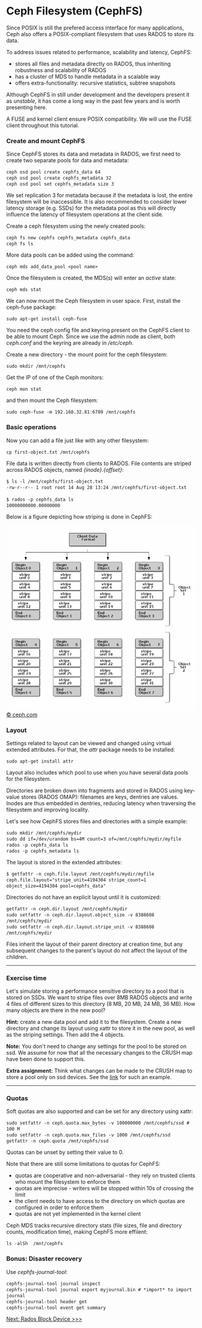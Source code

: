 Ceph Filesystem (CephFS)
========================

Since POSIX is still the prefered access interface for many applications, Ceph
also offers a POSIX-compliant filesystem that uses RADOS to store its data.

To address issues related to performance, scalability and latency, CephFS:

* stores all files and metadata directly on RADOS, thus inheriting robustness
  and scalability of RADOS
* has a cluster of MDS to handle metadata in a scalable way
* offers extra-functionality: recursive statistics, subtree snapshots

Although CephFS in still under development and the developers present it as
*unstable*, it has come a long way in the past few years and is worth
presenting here.

A FUSE and kernel client ensure POSIX compatibility. We will use the FUSE
client throughout this tutorial.

### Create and mount CephFS

Since CephFS stores its data and metadata in RADOS, we first need to create two
separate pools for data and metadata:

    ceph osd pool create cephfs_data 64
    ceph osd pool create cephfs_metadata 32
    ceph osd pool set cephfs_metadata size 3

We set replication 3 for metadata because if the metadata is lost, the entire
filesystem will be inaccessible. It is also recommended to consider lower
latency storage (e.g. SSDs) for the metadata pool as this will directly
influence the latency of filesystem operations at the client side.

Create a ceph filesystem using the newly created pools:

    ceph fs new cephfs cephfs_metadata cephfs_data
    ceph fs ls

More data pools can be added using the command:

    ceph mds add_data_pool <pool name>

Once the filesystem is created, the MDS(s) will enter an *active* state:

    ceph mds stat

We can now mount the Ceph filesystem in user space. First, install the ceph-fuse package:

    sudo apt-get install ceph-fuse

You need the ceph config file and keyring present on the CephFS client to be able to
mount Ceph. Since we use the admin node as client, both *ceph.conf* and the
keyring are already in */etc/ceph*.

Create a new directory - the mount point for the ceph filesystem:

    sudo mkdir /mnt/cephfs

Get the IP of one of the Ceph monitors:

    ceph mon stat

and then mount the Ceph filesystem:

    sudo ceph-fuse -m 192.168.32.81:6789 /mnt/cephfs

### Basic operations

Now you can add a file just like with any other filesystem:

    cp first-object.txt /mnt/cephfs

File data is written directly from clients to RADOS. File contents are striped
across RADOS objects, named *{inode}.{offset}*:

    $ ls -l /mnt/cephfs/first-object.txt
    -rw-r--r-- 1 root root 14 Aug 28 13:24 /mnt/cephfs/first-object.txt

    $ rados -p cephfs_data ls
    10000000000.00000000

Below is a figure depicting how striping is done in CephFS:

![Striping in Ceph](striping.png)
[&copy; ceph.com](http://ceph.com/docs/master/architecture/#data-striping)

### Layout

Settings related to layout can be viewed and changed using virtual extended attributes.
For that, the *attr* package needs to be installed:

    sudo apt-get install attr

Layout also includes which pool to use when you have several data pools for
the filesystem.

Directories are broken down into fragments and stored in RADOS using key-value
stores (RADOS OMAP): filenames are keys, dentries are values. Inodes are thus
embedded in dentries, reducing latency when traversing the filesystem and
improving locality.

Let's see how CephFS stores files and directories with a simple example:

    sudo mkdir /mnt/cephfs/mydir
    sudo dd if=/dev/urandom bs=4M count=3 of=/mnt/cephfs/mydir/myfile
    rados -p cephfs_data ls
    rados -p cephfs_metadata ls

The layout is stored in the extended attributes:

    $ getfattr -n ceph.file.layout /mnt/cephfs/mydir/myfile
    ceph.file.layout="stripe_unit=4194304 stripe_count=1 object_size=4194304 pool=cephfs_data"

Directories do not have an explicit layout until it is customized:

    getfattr -n ceph.dir.layout /mnt/cephfs/mydir
    sudo setfattr -n ceph.dir.layout.object_size -v 8388608 /mnt/cephfs/mydir
    sudo setfattr -n ceph.dir.layout.stripe_unit -v 8388608 /mnt/cephfs/mydir

Files inherit the layout of their parent directory at creation time, but any
subsequent changes to the parent's layout do not affect the layout of the
children. 

-----------------------------------------------

### Exercise time

Let's simulate storing a performance sensitive directory to a pool that is
stored on SSDs. We want to stripe files over 8MB RADOS objects and write 4 files 
of different sizes to this directory (8 MB, 20 MB, 24 MB, 36 MB). How many
objects are there in the new pool?

**Hint:** create a new data pool and add it to the filesystem. Create a new
directory and change its layout using xattr to store it in the new pool, as well as the
striping settings. Then add the 4 objects.

**Note:** You don't need to change any settings for the pool to be stored on ssd. 
We assume for now that all the necessary changes to the CRUSH map have been
done to support this.

**Extra assignment:** Think what changes can be made to the CRUSH map to store a pool only
on ssd devices. See the
[link](http://www.sebastien-han.fr/blog/2014/08/25/ceph-mix-sata-and-ssd-within-the-same-box/) for such an example.

-----------------------------------------------

### Quotas

Soft quotas are also supported and can be set for any directory using xattr:

    sudo setfattr -n ceph.quota.max_bytes -v 100000000 /mnt/cephfs/ssd # 100 M
    sudo setfattr -n ceph.quota.max_files -v 1000 /mnt/cephfs/ssd
    getfattr -n ceph.quota /mnt/cephfs/ssd

Quotas can be unset by setting their value to 0.

Note that there are still some limitations to quotas for CephFS:

* quotas are cooperative and non-adversarial - they rely on trusted clients who
  mount the filesystem to enforce them
* quotas are imprecise - writers will be stopped within 10s of crossing the
  limit
* the client needs to have access to the directory on which quotas are
  configured in order to enforce them
* quotas are not yet implemented in the kernel client

Ceph MDS tracks recursive directory stats (file sizes, file and directory
counts, modification time), making CephFS more effiient:

    ls -alSh  /mnt/cephfs

### Bonus: Disaster recovery

Use *cephfs-journal-tool*:

    cephfs-journal-tool journal inspect
    cephfs-journal-tool journal export myjournal.bin # *import* to import journal
    cephfs-journal-tool header get
    cephfs-journal-tool event get summary

[Next: Rados Block Device >>>](rbd.md)
